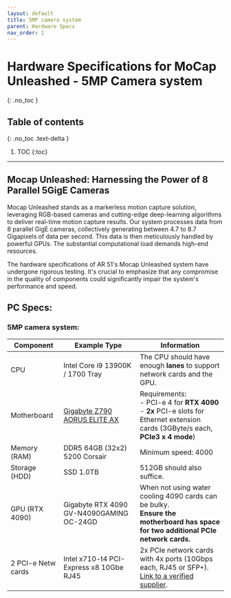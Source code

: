 ```yaml
---
layout: default
title: 5MP camera system
parent: Hardware Specs
nav_order: 1
---
```


# Hardware Specifications for MoCap Unleashed - 5MP Camera system
{: .no_toc }

## Table of contents
{: .no_toc .text-delta }

1. TOC
{:toc}

---


## Mocap Unleashed: Harnessing the Power of 8 Parallel 5GigE Cameras
Mocap Unleashed stands as a markerless motion capture solution, leveraging RGB-based cameras and cutting-edge deep-learning algorithms to deliver real-time motion capture results. Our system processes data from 8 parallel GigE cameras, collectively generating between 4.7 to 8.7 Gigapixels of data per second. This data is then meticulously handled by powerful GPUs. The substantial computational load demands high-end resources.

The hardware specifications of AR 51's Mocap Unleashed system have undergone rigorous testing. It's crucial to emphasize that any compromise in the quality of components could significantly impair the system's performance and speed.

## PC Specs: 
### 5MP camera system:


| Component          | Example Type                                        | Information                                                                        |
|--------------------|-----------------------------------------------------|------------------------------------------------------------------------------------|
| CPU                | Intel Core i9 13900K / 1700 Tray                    | The CPU should have enough **lanes** to support network cards and the GPU.         |
| Motherboard        | [Gigabyte Z790 AORUS ELITE AX](https://www.gigabyte.com/Motherboard/Z790-AORUS-ELITE-AX-rev-10/sp#sp)                        | Requirements:  <br> - PCI-e 4 for **RTX 4090**  <br>                - **2x** PCI-e slots for Ethernet extension cards (3GByte/s each, **PCIe3 x 4 mode**)                                     |
| Memory (RAM)       | DDR5 64GB (32x2) 5200 Corsair                       | Minimum speed: 4000                                                                |
| Storage (HDD)      | SSD 1.0TB                                           | 512GB should also suffice.                                                         |
| GPU (RTX 4090)     | Gigabyte RTX 4090 GV-N4090GAMING OC-24GD            | When not using water cooling 4090 cards can be bulky. <br> **Ensure the motherboard has space for two additional PCIe network cards.**           |
| 2 PCI-e Netw cards | Intel x710-t4 PCI-Express x8 10Gbe RJ45             | 2x PCIe network cards with 4x ports (10Gbps each, RJ45 or SFP+). <br>  [Link to a verified supplier](https://www.alibaba.com/product-detail/Intel-x710-t4-PCI-Express-x8_62473433376.html?spm=a2756.order-detail-ta-ta-b.0.0.72712fc29ZCC0S).                        |

